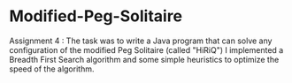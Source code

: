 # Modified-Peg-Solitaire
Assignment 4 :
The task was to write a Java program that can solve any configuration of the modified Peg Solitaire (called "HiRiQ")
I implemented a Breadth First Search algorithm and some simple heuristics to optimize the speed of the algorithm.
